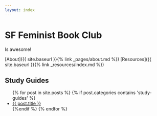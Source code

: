 ```yaml
---
layout: index
---
```


# SF Feminist Book Club

Is awesome!

[About]({{ site.baseurl }}{% link _pages/about.md %})
[Resources]({{ site.baseurl }}{% link _resources/index.md %})

## Study Guides
<ul>
  {% for post in site.posts %}
    {% if post.categories contains 'study-guides' %}
    <li>
      <a href="{{ post.url | prepend: site.baseurl }}">{{ post.title }}</a>
    </li>
    {%endif %}
  {% endfor %}
</ul>

